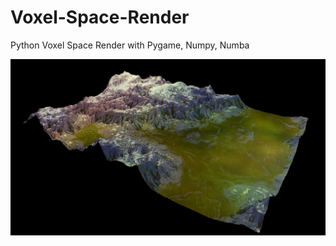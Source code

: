 # Voxel-Space-Render
Python Voxel Space Render with Pygame, Numpy, Numba


![voxel_render](sreenshots/screen_shot.png "voxel_render")
